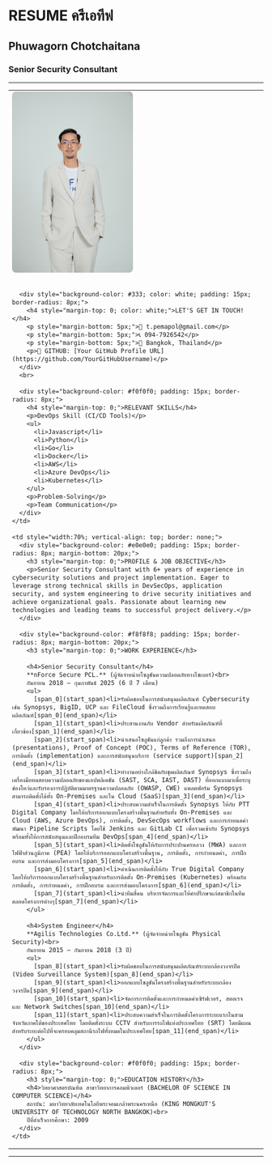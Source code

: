 # RESUME ครีเอทีฟ

## Phuwagorn Chotchaitana
### Senior Security Consultant

---

<table style="width:100%; border: none;">
  <tr style="border: none;">
    <td style="width:30%; vertical-align: top; padding-right: 20px; border: none;">
      <img src="IMG_1576.jpeg" alt="Phuwagorn Chotchaitana" style="width:50%; border-radius: 8px;">
      <br><br>

      <div style="background-color: #333; color: white; padding: 15px; border-radius: 8px;">
        <h4 style="margin-top: 0; color: white;">LET'S GET IN TOUCH!</h4>
        <p style="margin-bottom: 5px;">📧 t.pemapol@gmail.com</p>
        <p style="margin-bottom: 5px;">📞 094-7926542</p>
        <p style="margin-bottom: 5px;">📍 Bangkok, Thailand</p>
        <p>🔗 GITHUB: [Your GitHub Profile URL](https://github.com/YourGitHubUsername)</p>
      </div>
      <br>

      <div style="background-color: #f0f0f0; padding: 15px; border-radius: 8px;">
        <h4 style="margin-top: 0;">RELEVANT SKILLS</h4>
        <p>DevOps Skill (CI/CD Tools)</p>
        <ul>
          <li>Javascript</li>
          <li>Python</li>
          <li>Go</li>
          <li>Docker</li>
          <li>AWS</li>
          <li>Azure DevOps</li>
          <li>Kubernetes</li>
        </ul>
        <p>Problem-Solving</p>
        <p>Team Communication</p>
      </div>
    </td>

    <td style="width:70%; vertical-align: top; border: none;">
      <div style="background-color: #e0e0e0; padding: 15px; border-radius: 8px; margin-bottom: 20px;">
        <h3 style="margin-top: 0;">PROFILE & JOB OBJECTIVE</h3>
        <p>Senior Security Consultant with 6+ years of experience in cybersecurity solutions and project implementation. Eager to leverage strong technical skills in DevSecOps, application security, and system engineering to drive security initiatives and achieve organizational goals. Passionate about learning new technologies and leading teams to successful project delivery.</p>
      </div>

      <div style="background-color: #f8f8f8; padding: 15px; border-radius: 8px; margin-bottom: 20px;">
        <h3 style="margin-top: 0;">WORK EXPERIENCE</h3>

        <h4>Senior Security Consultant</h4>
        **nForce Secure PCL.** (ผู้จัดจำหน่ายโซลูชันความปลอดภัยทางไซเบอร์)<br>
        กันยายน 2018 – กุมภาพันธ์ 2025 (6 ปี 7 เดือน)
        <ul>
          [span_0](start_span)<li>รับผิดชอบในการสนับสนุนผลิตภัณฑ์ Cybersecurity เช่น Synopsys, BigID, UCP และ FileCloud ซึ่งรวมถึงการเรียนรู้และทดสอบผลิตภัณฑ์[span_0](end_span)</li>
          [span_1](start_span)<li>ประสานงานกับ Vendor สำหรับผลิตภัณฑ์ที่เกี่ยวข้อง[span_1](end_span)</li>
          [span_2](start_span)<li>นำเสนอโซลูชันแก่ลูกค้า รวมถึงการนำเสนอ (presentations), Proof of Concept (POC), Terms of Reference (TOR), การติดตั้ง (implementation) และการสนับสนุนบริการ (service support)[span_2](end_span)</li>
          [span_3](start_span)<li>ทำงานอย่างใกล้ชิดกับชุดผลิตภัณฑ์ Synopsys ซึ่งรวมถึงเครื่องมือทดสอบความปลอดภัยของแอปพลิเคชัน (SAST, SCA, IAST, DAST) ที่ออกแบบมาเพื่อระบุช่องโหว่และรับรองการปฏิบัติตามมาตรฐานความปลอดภัย (OWASP, CWE) แพลตฟอร์ม Synopsys สามารถติดตั้งได้ทั้ง On-Premises และใน Cloud (SaaS)[span_3](end_span)</li>
          [span_4](start_span)<li>ประสบความสำเร็จในการติดตั้ง Synopsys ให้กับ PTT Digital Company โดยให้บริการออกแบบโครงสร้างพื้นฐานสำหรับทั้ง On-Premises และ Cloud (AWS, Azure DevOps), การติดตั้ง, DevSecOps workflows และการกำหนดค่า พัฒนา Pipeline Scripts โดยใช้ Jenkins และ GitLab CI เพื่อรวมเข้ากับ Synopsys พร้อมทั้งให้การสนับสนุนและฝึกอบรมทีม DevOps[span_4](end_span)</li>
          [span_5](start_span)<li>ติดตั้งโซลูชันให้กับการประปานครหลวง (MWA) และการไฟฟ้าส่วนภูมิภาค (PEA) โดยให้บริการออกแบบโครงสร้างพื้นฐาน, การติดตั้ง, การกำหนดค่า, การฝึกอบรม และการส่งมอบโครงการ[span_5](end_span)</li>
          [span_6](start_span)<li>ดำเนินการติดตั้งให้กับ True Digital Company โดยให้บริการออกแบบโครงสร้างพื้นฐานสำหรับการติดตั้ง On-Premises (Kubernetes) พร้อมกับการติดตั้ง, การกำหนดค่า, การฝึกอบรม และการส่งมอบโครงการ[span_6](end_span)</li>
          [span_7](start_span)<li>นำทีมสี่คน บริหารจัดการและให้คำปรึกษาแก่สมาชิกในทีมตลอดโครงการต่างๆ[span_7](end_span)</li>
        </ul>

        <h4>System Engineer</h4>
        **Agilis Technologies Co.Ltd.** (ผู้จัดจำหน่ายโซลูชัน Physical Security)<br>
        กันยายน 2015 – กันยายน 2018 (3 ปี)
        <ul>
          [span_8](start_span)<li>รับผิดชอบในการสนับสนุนผลิตภัณฑ์ระบบกล้องวงจรปิด (Video Surveillance System)[span_8](end_span)</li>
          [span_9](start_span)<li>ออกแบบโซลูชันโครงสร้างพื้นฐานสำหรับระบบกล้องวงจรปิด[span_9](end_span)</li>
          [span_10](start_span)<li>จัดการการติดตั้งและการกำหนดค่าเซิร์ฟเวอร์, สตอเรจ และ Network Switches[span_10](end_span)</li>
          [span_11](start_span)<li>ประสบความสำเร็จในการติดตั้งโครงการระยะแรกในสามจังหวัดภาคใต้ของประเทศไทย โดยติดตั้งระบบ CCTV สำหรับการรถไฟแห่งประเทศไทย (SRT) โดยมีแผนสำหรับระยะต่อไปที่จะครอบคลุมสถานีรถไฟทั้งหมดในประเทศไทย[span_11](end_span)</li>
        </ul>
      </div>

      <div style="background-color: #f0f0f0; padding: 15px; border-radius: 8px;">
        <h3 style="margin-top: 0;">EDUCATION HISTORY</h3>
        <h4>วิทยาศาสตรบัณฑิต สาขาวิทยาการคอมพิวเตอร์ (BACHELOR OF SCIENCE IN COMPUTER SCIENCE)</h4>
        สถาบัน: มหาวิทยาลัยเทคโนโลยีพระจอมเกล้าพระนครเหนือ (KING MONGKUT'S UNIVERSITY OF TECHNOLOGY NORTH BANGKOK)<br>
        ปีที่สำเร็จการศึกษา: 2009
      </div>
    </td>
  </tr>
</table>

---
